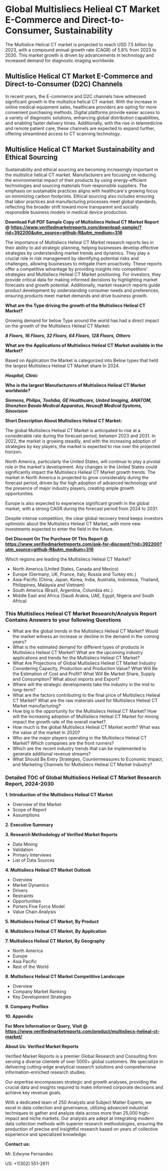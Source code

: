 <h1>Global Multisliecs Helieal CT Market E-Commerce and Direct-to-Consumer, Sustainability</h1><p class=""><p>The Multislice Helical CT market is projected to reach USD 7.5 billion by 2023, with a compound annual growth rate (CAGR) of 5.8% from 2023 to 2030. This market growth is driven by advancements in technology and increased demand for diagnostic imaging worldwide.</p><h2>Multislice Helical CT Market E-Commerce and Direct-to-Consumer (D2C) Channels</h2><p>In recent years, the E-commerce and D2C channels have witnessed significant growth in the multislice helical CT market. With the increase in online medical equipment sales, healthcare providers are opting for more convenient purchasing methods. Digital platforms provide easier access to a variety of diagnostic solutions, enhancing global distribution capabilities, and enabling faster delivery times. Additionally, with the rise in telemedicine and remote patient care, these channels are expected to expand further, offering streamlined access to CT scanning technology.</p><h2>Multislice Helical CT Market Sustainability and Ethical Sourcing</h2><p>Sustainability and ethical sourcing are becoming increasingly important in the multislice helical CT market. Manufacturers are focusing on reducing the environmental impact of their products by using energy-efficient technologies and sourcing materials from responsible suppliers. The emphasis on sustainable practices aligns with healthcare's growing focus on minimizing carbon footprints. Ethical sourcing also includes ensuring that labor practices and manufacturing processes meet global standards, reflecting the broader shift toward more transparent and socially responsible business models in medical device production.</p></p><p class=""><strong>Download Full PDF Sample Copy of Multisliecs Helieal CT Market Report @ <a href="https://www.verifiedmarketreports.com/download-sample/?rid=392200&utm_source=github-R&utm_medium=316" target="_blank">https://www.verifiedmarketreports.com/download-sample/?rid=392200&utm_source=github-R&utm_medium=316</a></strong></p><p>The importance of&nbsp;Multisliecs Helieal CT Market research reports lies in their ability to aid strategic planning, helping businesses develop effective strategies by understanding market trends and dynamics. They play a crucial role in risk management by identifying potential risks and challenges, allowing businesses to mitigate them proactively. These reports offer a competitive advantage by providing insights into competitors' strategies and Multisliecs Helieal CT Market positioning. For investors, they provide critical data for making informed decisions by highlighting market forecasts and growth potential. Additionally, market research reports guide product development by understanding consumer needs and preferences, ensuring products meet market demands and drive business growth.</p><p><strong>What are the&nbsp;Type driving the growth of the Multisliecs Helieal CT Market?</strong></p><p id="" class="">Growing demand for below Type around the world has had a direct impact on the growth of the Multisliecs Helieal CT Market:</p><p class=""><em><strong>8 Floors, 16 Floors, 32 Floors, 64 Floors, 128 Floors, Others</strong></em></p><p class=""><strong>What are the&nbsp;Applications&nbsp;of Multisliecs Helieal CT Market available in the Market?</strong></p><p id="" class="">Based on Application the Market is categorized into Below types that held the largest Multisliecs Helieal CT Market share In 2024.</p><p class=""><em><strong>Hospital, Clinic</strong></em></p><p class=""><strong>Who is the largest Manufacturers of Multisliecs Helieal CT Market worldwide?</strong></p><p><em><strong>Siemens, Philips, Toshiba, GE Healthcare, United Imaging, ANATOM, Shenzhen Basda Medical Apparatus, Neusoft Medical Systems, Sinovision</strong></em></p><p id="" class=""><strong>Short Description About Multisliecs Helieal CT Market:</strong></p><p>The global Multisliecs Helieal CT Market is anticipated to rise at a considerable rate during the forecast period, between 2023 and 2031. In 2022, the market is growing steadily, and with the increasing adoption of strategies by key players, the market is expected to rise over the projected horizon.</p><p>North America, particularly the United States, will continue to play a pivotal role in the market's development. Any changes in the United States could significantly impact the Multisliecs Helieal CT Market growth trends. The market in North America is projected to grow considerably during the forecast period, driven by the high adoption of advanced technology and the presence of major industry players, creating ample growth opportunities.</p><p>Europe is also expected to experience significant growth in the global market, with a strong CAGR during the forecast period from 2024 to 2031.</p><p>Despite intense competition, the clear global recovery trend keeps investors optimistic about the Multisliecs Helieal CT Market, with more new investments expected to enter the field in the future.</p><p id="" class=""><strong>Get Discount On The Purchase Of This Report @ <a href="https://www.verifiedmarketreports.com/ask-for-discount/?rid=392200?utm_source=github-R&utm_medium=316" target="_blank">https://www.verifiedmarketreports.com/ask-for-discount/?rid=392200?utm_source=github-R&utm_medium=316</a></strong></p><p class="">Which regions are leading the Multisliecs Helieal CT Market?</p><ul><li>North America (United States, Canada and Mexico)</li><li>Europe (Germany, UK, France, Italy, Russia and Turkey etc.)</li><li>Asia-Pacific (China, Japan, Korea, India, Australia, Indonesia, Thailand, Philippines, Malaysia and Vietnam)</li><li>South America (Brazil, Argentina, Columbia etc.)</li><li>Middle East and Africa (Saudi Arabia, UAE, Egypt, Nigeria and South Africa)</li></ul><h3 id="" class="">This Multisliecs Helieal CT Market Research/Analysis Report Contains Answers to your following Questions</h3><ul><li>What are the global trends in the Multisliecs Helieal CT Market? Would the market witness an increase or decline in the demand in the coming years?</li><li>What is the estimated demand for different types of products in Multisliecs Helieal CT Market? What are the upcoming industry applications and trends for the Multisliecs Helieal CT Market?</li><li>What Are Projections of Global Multisliecs Helieal CT Market Industry Considering Capacity, Production and Production Value? What Will Be the Estimation of Cost and Profit? What Will Be Market Share, Supply and Consumption? What about imports and Export?</li><li>Where will the strategic developments take the industry in the mid to long-term?</li><li>What are the factors contributing to the final price of Multisliecs Helieal CT Market? What are the raw materials used for Multisliecs Helieal CT Market manufacturing?</li><li>How big is the opportunity for the Multisliecs Helieal CT Market? How will the increasing adoption of Multisliecs Helieal CT Market for mining impact the growth rate of the overall market?</li><li>How much is the global Multisliecs Helieal CT Market worth? What was the value of the market In 2020?</li><li>Who are the major players operating in the Multisliecs Helieal CT Market? Which companies are the front runners?</li><li>Which are the recent industry trends that can be implemented to generate additional revenue streams?</li><li>What Should Be Entry Strategies, Countermeasures to Economic Impact, and Marketing Channels for Multisliecs Helieal CT Market Industry?</li></ul><h3 id="" class="">Detailed TOC of Global Multisliecs Helieal CT Market Research Report, 2024-2030</h3><p id="" class=""><strong>1. Introduction of the Multisliecs Helieal CT Market</strong></p><ul><li>Overview of the Market</li><li>Scope of Report</li><li>Assumptions</li></ul><p id="" class=""><strong>2. Executive Summary</strong></p><p id="" class=""><strong>3. Research Methodology of Verified Market Reports</strong></p><ul><li>Data Mining</li><li>Validation</li><li>Primary Interviews</li><li>List of Data Sources</li></ul><p id="" class=""><strong>4. Multisliecs Helieal CT Market Outlook</strong></p><ul><li>Overview</li><li>Market Dynamics</li><li>Drivers</li><li>Restraints</li><li>Opportunities</li><li>Porters Five Force Model</li><li>Value Chain Analysis</li></ul><p id="" class=""><strong>5. Multisliecs Helieal CT Market, By Product</strong></p><p id="" class=""><strong>6. Multisliecs Helieal CT Market, By Application</strong></p><p id="" class=""><strong>7. Multisliecs Helieal CT Market, By Geography</strong></p><ul><li>North America</li><li>Europe</li><li>Asia Pacific</li><li>Rest of the World</li></ul><p id="" class=""><strong>8. Multisliecs Helieal CT Market Competitive Landscape</strong></p><ul><li>Overview</li><li>Company Market Ranking</li><li>Key Development Strategies</li></ul><p id="" class=""><strong>9. Company Profiles</strong></p><p id="" class=""><strong>10. Appendix</strong></p><p id="" class=""><strong>For More Information or Query, Visit @ <a href="https://www.verifiedmarketreports.com/product/multisliecs-helieal-ct-market/" target="_blank">https://www.verifiedmarketreports.com/product/multisliecs-helieal-ct-market/</a></strong></p><p id="" class=""><strong>About Us: Verified Market Reports</strong></p><p id="" class="">Verified Market Reports is a premier Global Research and Consulting firm serving a diverse clientele of over 5000+ global customers. We specialize in delivering cutting-edge analytical research solutions and comprehensive information-enriched research studies.</p><p id="" class="">Our expertise encompasses strategic and growth analyses, providing the crucial data and insights required to make informed corporate decisions and achieve key revenue goals.</p><p id="" class="">With a dedicated team of 250 Analysts and Subject Matter Experts, we excel in data collection and governance, utilizing advanced industrial techniques to gather and analyze data across more than 25,000 high-impact and niche markets. Our analysts are adept at integrating modern data collection methods with superior research methodologies, ensuring the production of precise and insightful research based on years of collective experience and specialized knowledge.</p><p id="" class=""><strong>Contact us:</strong></p><p id="" class="">Mr. Edwyne Fernandes</p><p id="" class="">US: +1(302) 551-2611</p>